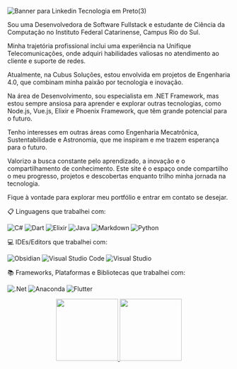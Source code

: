 ![Banner para Linkedin Tecnologia em Preto(3)](https://github.com/iamjuliadarosa/iamjuliadarosa/assets/42720198/e79b35d3-9b4e-4d8d-a09b-ace9e477e08d)

Sou uma Desenvolvedora de Software Fullstack e estudante de Ciência da Computação no Instituto Federal Catarinense, Campus Rio do Sul.

Minha trajetória profissional inclui uma experiência na Unifique Telecomunicações, onde adquiri habilidades valiosas no atendimento ao cliente e suporte de redes.

Atualmente, na Cubus Soluções, estou envolvida em projetos de Engenharia 4.0, que combinam minha paixão por tecnologia e inovação.

Na área de Desenvolvimento, sou especialista em .NET Framework, mas estou sempre ansiosa para aprender e explorar outras tecnologias, como Node.js, Vue.js, Elixir e Phoenix Framework, que têm grande potencial para o futuro.

Tenho interesses em outras áreas como Engenharia Mecatrônica, Sustentabilidade e Astronomia, que me inspiram e me trazem esperança para o futuro.

Valorizo a busca constante pelo aprendizado, a inovação e o compartilhamento de conhecimento. Este site é o espaço onde compartilho o meu progresso, projetos e descobertas enquanto trilho minha jornada na tecnologia.

Fique à vontade para explorar meu portfólio e entrar em contato se desejar.

📋 Linguagens que trabalhei com:

![C#](https://img.shields.io/badge/c%23-%23239120.svg?style=for-the-badge&logo=c-sharp&logoColor=white)
![Dart](https://img.shields.io/badge/dart-%230175C2.svg?style=for-the-badge&logo=dart&logoColor=white)
![Elixir](https://img.shields.io/badge/elixir-%234B275F.svg?style=for-the-badge&logo=elixir&logoColor=white)
![Java](https://img.shields.io/badge/java-%23ED8B00.svg?style=for-the-badge&logo=openjdk&logoColor=white)
![Markdown](https://img.shields.io/badge/markdown-%23000000.svg?style=for-the-badge&logo=markdown&logoColor=white)
![Python](https://img.shields.io/badge/python-3670A0?style=for-the-badge&logo=python&logoColor=ffdd54)

💻 IDEs/Editors que trabalhei com:

![Obsidian](https://img.shields.io/badge/Obsidian-%23483699.svg?style=for-the-badge&logo=obsidian&logoColor=white)
![Visual Studio Code](https://img.shields.io/badge/Visual%20Studio%20Code-0078d7.svg?style=for-the-badge&logo=visual-studio-code&logoColor=white)
![Visual Studio](https://img.shields.io/badge/Visual%20Studio-5C2D91.svg?style=for-the-badge&logo=visual-studio&logoColor=white)

📚 Frameworks, Plataformas e Bibliotecas que trabalhei com:

![.Net](https://img.shields.io/badge/.NET-5C2D91?style=for-the-badge&logo=.net&logoColor=white)
![Anaconda](https://img.shields.io/badge/Anaconda-%2344A833.svg?style=for-the-badge&logo=anaconda&logoColor=white)
![Flutter](https://img.shields.io/badge/Flutter-%2302569B.svg?style=for-the-badge&logo=Flutter&logoColor=white)

<!-- stats -->
<div align="center">
  <a href="https://github.com/iamjuliadarosa">
    <img height="140em" src="https://github-readme-stats.vercel.app/api?username=iamjuliadarosa&layout=compact&theme=light"/>
  </a>
  <a href="https://github.com/iamjuliadarosa">
    <img height="140em" src="https://github-readme-stats.vercel.app/api/top-langs/?username=iamjuliadarosa&layout=compact&theme=light"/>
  </a>
</div>
